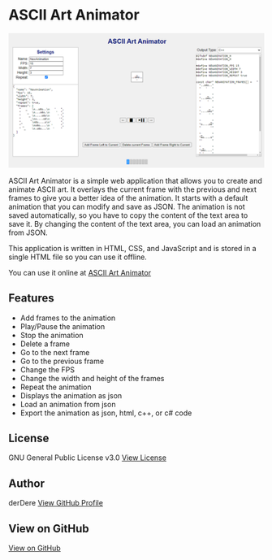 # ASCII Art Animator

![Screenshot](screenshot.png)

ASCII Art Animator is a simple web application that allows you to create and animate ASCII art.
It overlays the current frame with the previous and next frames to give you a better idea of the animation.
It starts with a default animation that you can modify and save as JSON.
The animation is not saved automatically, so you have to copy the content of the text area to save it.
By changing the content of the text area, you can load an animation from JSON.

This application is written in HTML, CSS, and JavaScript and is stored in a single HTML file so you can use it offline.

You can use it online at [ASCII Art Animator](https://derdere.github.io/ascii-art-animator/)


## Features

- Add frames to the animation
- Play/Pause the animation
- Stop the animation
- Delete a frame
- Go to the next frame
- Go to the previous frame
- Change the FPS
- Change the width and height of the frames
- Repeat the animation
- Displays the animation as json
- Load an animation from json
- Export the animation as json, html, c++, or c# code

## License

GNU General Public License v3.0
[View License](LICENSE)

## Author

derDere
[View GitHub Profile](https://github.com/derdere)

## View on GitHub

[View on GitHub](https://github.com/derdere/ascii-art-animator/)
